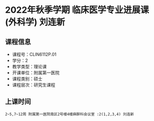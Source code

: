 # 2022年秋季学期 临床医学专业进展课(外科学) 刘连新






## 课程信息

- 课程号：CLIN6112P.01
- 学分：2
- 教学类型：理论课
- 开课单位：附属第一医院
- 课程类别：硕士
- 课程层次：研究生课程

## 上课时间

```
2~5,7~12周 附属第一医院南区2号楼4楼麻醉科会议室 :2(1,2,3,4) 刘连新
```


